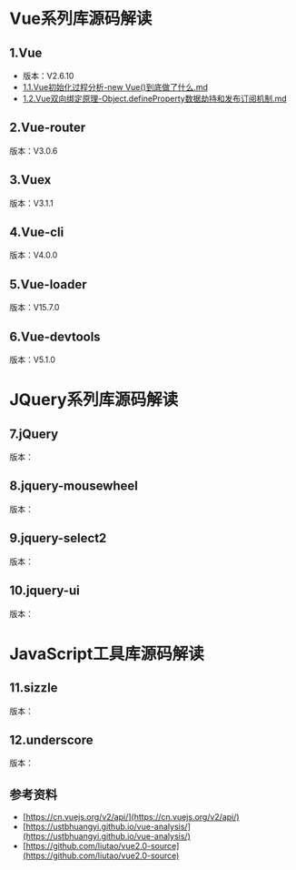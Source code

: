 # Vue系列库源码解读

## 1.Vue
- 版本：V2.6.10 
- [1.1.Vue初始化过程分析-new Vue()到底做了什么.md](1.1.Vue初始化过程分析-new%20Vue()到底做了什么.md)
- [1.2.Vue双向绑定原理-Object.defineProperty数据劫持和发布订阅机制.md](1.2.Vue双向绑定原理-Object.defineProperty数据劫持和发布订阅机制.md)

## 2.Vue-router
版本：V3.0.6

## 3.Vuex
版本：V3.1.1

## 4.Vue-cli
版本：V4.0.0

## 5.Vue-loader
版本：V15.7.0

## 6.Vue-devtools
版本：V5.1.0

# JQuery系列库源码解读

## 7.jQuery
版本：


## 8.jquery-mousewheel
版本：


## 9.jquery-select2
版本：


## 10.jquery-ui
版本：


# JavaScript工具库源码解读

## 11.sizzle
版本：


## 12.underscore
版本：


## 参考资料
* [https://cn.vuejs.org/v2/api/](https://cn.vuejs.org/v2/api/)
* [https://ustbhuangyi.github.io/vue-analysis/](https://ustbhuangyi.github.io/vue-analysis/)
* [https://github.com/liutao/vue2.0-source](https://github.com/liutao/vue2.0-source)
